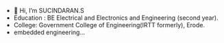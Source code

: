 - 👋 Hi, I’m SUCINDARAN.S
- Education : BE Electrical and Electronics and Engineering (second year).
- College: Government College of Engineering(IRTT formerly), Erode.
- embedded engineering...

<!---
Suci77github/Suci77github is a ✨ special ✨ repository because its `README.md` (this file) appears on your GitHub profile.
You can click the Preview link to take a look at your changes.
--->

